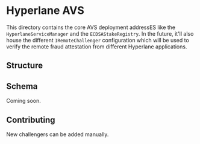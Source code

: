 # Hyperlane AVS

This directory contains the core AVS deployment addressES like the `HyperlaneServiceManager` and the `ECDSAStakeRegistry`. In the future, it'll also house the different `IRemoteChallenger` configuration which will be used to verify the remote fraud attestation from different Hyperlane applications.

## Structure

## Schema

Coming soon.

## Contributing

New challengers can be added manually.
